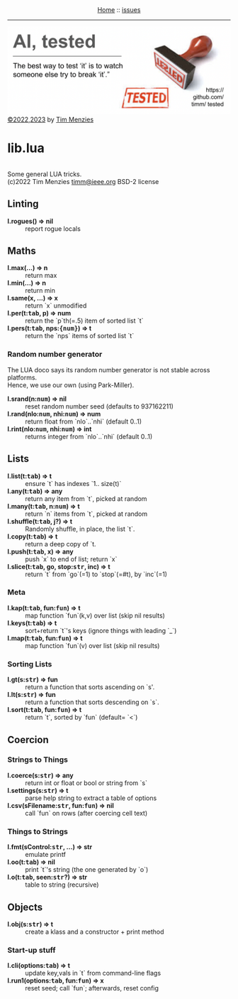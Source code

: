 <p>
&nbsp;
<p align=center>
<a name=top></a>
<a href="/README.md#top">Home</a>
:: <a href="http:github.com/timm/tested/issues">issues</a> 
<hr>
<img  width=600 src="/docs/img/banner.png"><br clear=all>
<a href="/LICENSE.md">&copy;2022,2023</a> by <a href="http://menzies.us">Tim Menzies</a>
</p>


# lib.lua

```css
```
 
Some general LUA tricks.    	
(c)2022 Tim Menzies <timm@ieee.org> BSD-2 license	
## Linting	

<dl>
<dt><b> l.rogues() &rArr;  nil </b></dt><dd>  report rogue locals </dd>
</dl>

## Maths	

<dl>
<dt><b> l.max(...) &rArr;  n </b></dt><dd>  return max </dd>
<dt><b> l.min(...) &rArr;  n </b></dt><dd>  return min </dd>
<dt><b> l.same(x, ...) &rArr;  x </b></dt><dd>  return `x` unmodified </dd>
<dt><b> l.per(t:<tt>tab</tt>, p) &rArr;  num </b></dt><dd>  return the `p`th(=.5) item of sorted list `t` </dd>
<dt><b> l.pers(t:<tt>tab</tt>, nps:<tt>{num}</tt>) &rArr;  t </b></dt><dd>  return the `nps` items of sorted list `t` </dd>
</dl>

### Random number generator	
The LUA doco says its random number generator is not stable across platforms.	
Hence, we use our own (using Park-Miller).	

<dl>
<dt><b> l.srand(n:<tt>num</tt>) &rArr;  nil </b></dt><dd>  reset random number seed (defaults to 937162211)  </dd>
<dt><b> l.rand(nlo:<tt>num</tt>, nhi:<tt>num</tt>) &rArr;  num </b></dt><dd>  return float from `nlo`..`nhi` (default 0..1) </dd>
<dt><b> l.rint(nlo:<tt>num</tt>, nhi:<tt>num</tt>) &rArr;  int </b></dt><dd>  returns integer from `nlo`..`nhi` (default 0..1) </dd>
</dl>

## Lists	

<dl>
<dt><b> l.list(t:<tt>tab</tt>) &rArr;  t </b></dt><dd>  ensure `t` has indexes `1.. size(t)` </dd>
<dt><b> l.any(t:<tt>tab</tt>) &rArr;  any </b></dt><dd>  return any item from `t`, picked at random </dd>
<dt><b> l.many(t:<tt>tab</tt>, n:<tt>num</tt>) &rArr;  t </b></dt><dd>  return `n` items from `t`, picked at random </dd>
<dt><b> l.shuffle(t:<tt>tab</tt>,    j?) &rArr;  t </b></dt><dd>   Randomly shuffle, in place, the list `t`. </dd>
<dt><b> l.copy(t:<tt>tab</tt>) &rArr;  t </b></dt><dd>  return a deep copy of `t. </dd>
<dt><b> l.push(t:<tt>tab</tt>,  x) &rArr;  any </b></dt><dd>  push `x` to end of list; return `x`  </dd>
<dt><b> l.slice(t:<tt>tab</tt>,  go,  stop:<tt>str</tt>,  inc) &rArr;  t </b></dt><dd>  return `t` from `go`(=1) to `stop`(=#t), by `inc`(=1) </dd>
</dl>

### Meta	

<dl>
<dt><b> l.kap(t:<tt>tab</tt>,  fun:<tt>fun</tt>) &rArr;  t </b></dt><dd>  map function `fun`(k,v) over list (skip nil results)  </dd>
<dt><b> l.keys(t:<tt>tab</tt>) &rArr;  t </b></dt><dd>  sort+return `t`'s keys (ignore things with leading `_`) </dd>
<dt><b> l.map(t:<tt>tab</tt>,  fun:<tt>fun</tt>) &rArr;  t </b></dt><dd>  map function `fun`(v) over list (skip nil results)  </dd>
</dl>

### Sorting Lists	

<dl>
<dt><b> l.gt(s:<tt>str</tt>) &rArr;  fun </b></dt><dd>  return a function that sorts ascending on `s'. </dd>
<dt><b> l.lt(s:<tt>str</tt>) &rArr;  fun </b></dt><dd>  return a function that sorts descending on `s`. </dd>
<dt><b> l.sort(t:<tt>tab</tt>,  fun:<tt>fun</tt>) &rArr;  t </b></dt><dd>  return `t`,  sorted by `fun` (default= `<`) </dd>
</dl>

## Coercion	
### Strings to Things	

<dl>
<dt><b> l.coerce(s:<tt>str</tt>) &rArr;  any </b></dt><dd>  return int or float or bool or string from `s` </dd>
<dt><b> l.settings(s:<tt>str</tt>) &rArr;  t </b></dt><dd>   parse help string to extract a table of options </dd>
<dt><b> l.csv(sFilename:<tt>str</tt>, fun:<tt>fun</tt>) &rArr;  nil </b></dt><dd>  call `fun` on rows (after coercing cell text) </dd>
</dl>

### Things to Strings	

<dl>
<dt><b> l.fmt(sControl:<tt>str</tt>, ...) &rArr;  str </b></dt><dd>  emulate printf </dd>
<dt><b> l.oo(t:<tt>tab</tt>) &rArr;  nil </b></dt><dd>  print `t`'s string (the one generated by `o`) </dd>
<dt><b> l.o(t:<tt>tab</tt>,   seen:<tt>str</tt>?) &rArr;  str </b></dt><dd>  table to string (recursive) </dd>
</dl>

## Objects	

<dl>
<dt><b> l.obj(s:<tt>str</tt>) &rArr;  t </b></dt><dd>  create a klass and a constructor + print method </dd>
</dl>

### Start-up stuff	

<dl>
<dt><b> l.cli(options:<tt>tab</tt>) &rArr;  t </b></dt><dd>  update key,vals in `t` from command-line flags </dd>
<dt><b> l.run1(options:<tt>tab</tt>, fun:<tt>fun</tt>) &rArr; x </b></dt><dd>  reset seed; call `fun`; afterwards, reset config </dd>
</dl>

